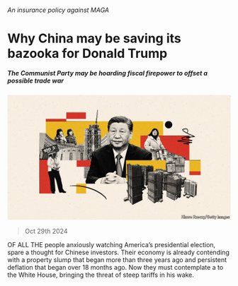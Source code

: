 ###### An insurance policy against MAGA

# Why China may be saving its bazooka for Donald Trump 

##### The Communist Party may be hoarding fiscal firepower to offset a possible trade war 

![image](images/20241102_CND001.jpg) 

> Oct 29th 2024 

OF ALL THE people anxiously watching America’s presidential election, spare a thought for Chinese investors. Their economy is already contending with a property slump that began more than three years ago and persistent deflation that began over 18 months ago. Now they must contemplate a  to the White House, bringing the threat of steep tariffs in his wake.


